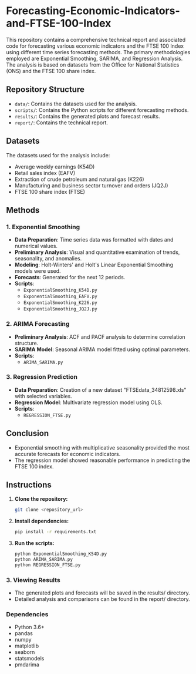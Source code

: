 # Forecasting-Economic-Indicators-and-FTSE-100-Index

This repository contains a comprehensive technical report and associated code for forecasting various economic indicators and the FTSE 100 Index using different time series forecasting methods. The primary methodologies employed are Exponential Smoothing, SARIMA, and Regression Analysis. The analysis is based on datasets from the Office for National Statistics (ONS) and the FTSE 100 share index.

## Repository Structure

- `data/`: Contains the datasets used for the analysis.
- `scripts/`: Contains the Python scripts for different forecasting methods.
- `results/`: Contains the generated plots and forecast results.
- `report/`: Contains the technical report.

## Datasets

The datasets used for the analysis include:
- Average weekly earnings (K54D)
- Retail sales index (EAFV)
- Extraction of crude petroleum and natural gas (K226)
- Manufacturing and business sector turnover and orders (JQ2J)
- FTSE 100 share index (FTSE)

## Methods

### 1. Exponential Smoothing
- **Data Preparation**: Time series data was formatted with dates and numerical values.
- **Preliminary Analysis**: Visual and quantitative examination of trends, seasonality, and anomalies.
- **Modeling**: Holt-Winters' and Holt's Linear Exponential Smoothing models were used.
- **Forecasts**: Generated for the next 12 periods.
- **Scripts**: 
    - `ExponentialSmoothing_K54D.py`
    - `ExponentialSmoothing_EAFV.py`
    - `ExponentialSmoothing_K226.py`
    - `ExponentialSmoothing_JQ2J.py`
    
### 2. ARIMA Forecasting
- **Preliminary Analysis**: ACF and PACF analysis to determine correlation structure.
- **SARIMA Model**: Seasonal ARIMA model fitted using optimal parameters.
- **Scripts**: 
    - `ARIMA_SARIMA.py`
    
### 3. Regression Prediction
- **Data Preparation**: Creation of a new dataset "FTSEdata_34812598.xls" with selected variables.
- **Regression Model**: Multivariate regression model using OLS.
- **Scripts**: 
    - `REGRESSION_FTSE.py`
    
## Conclusion
- Exponential smoothing with multiplicative seasonality provided the most accurate forecasts for economic indicators.
- The regression model showed reasonable performance in predicting the FTSE 100 index.

## Instructions
1. **Clone the repository:**
   ```bash
   git clone <repository_url>
   ```
2. **Install dependencies:**
   ```bash
   pip install -r requirements.txt
   ```
3. **Run the scripts:**
   ```bash
   python ExponentialSmoothing_K54D.py
   python ARIMA_SARIMA.py
   python REGRESSION_FTSE.py

### 3. Viewing Results
- The generated plots and forecasts will be saved in the results/ directory.
- Detailed analysis and comparisons can be found in the report/ directory.
### Dependencies
- Python 3.6+
- pandas
- numpy
- matplotlib
- seaborn
- statsmodels
- pmdarima
